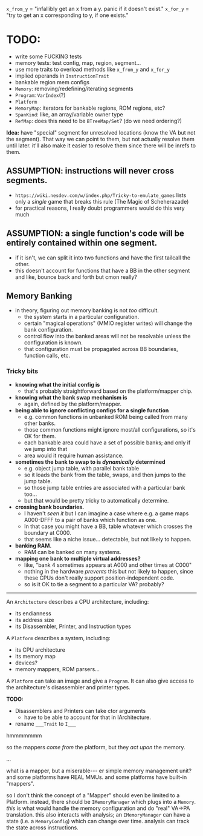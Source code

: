 
`x_from_y` = "infallibly get an x from a y. panic if it doesn't exist."
`x_for_y`  = "try to get an x corresponding to y, if one exists."

# TODO:

- write some FUCKING tests
- memory tests: test config, map, region, segment...
- use more traits to overload methods like `x_from_y` and `x_for_y`
- implied operands in `InstructionTrait`
- bankable region mem configs
- `Memory`: removing/redefining/iterating segments
- `Program`: `VarIndex`(?)
- `Platform`
- `MemoryMap`: iterators for bankable regions, ROM regions, etc?
- `SpanKind`: like, an array/variable owner type
- `RefMap`: does this need to be `BTreeMap/Set`? (do we need ordering?)

**Idea:** have "special" segment for unresolved locations (know the VA but not the segment). That way we can point to them, but not actually resolve them until later. it'll also make it easier to resolve them since there will be inrefs to them.

## **ASSUMPTION:** instructions will never cross segments.

- `https://wiki.nesdev.com/w/index.php/Tricky-to-emulate_games` lists only a *single* game that breaks this rule (The Magic of Scheherazade)
- for practical reasons, I really doubt programmers would do this very much

## **ASSUMPTION:** a single function's code will be entirely contained within one segment.

- if it isn't, we can split it into two functions and have the first tailcall the other.
- this doesn't account for functions that have a BB in the other segment and like, bounce back and forth but cmon really?

## Memory Banking

- in theory, figuring out memory banking is not *too* difficult.
	- the system starts in a particular configuration.
	- certain "magical operations" (MMIO register writes) will change the bank configuration.
	- control flow into the banked areas will not be resolvable unless the configuration is known.
	- that configuration must be propagated across BB boundaries, function calls, etc.

### Tricky bits

- **knowing what the initial config is**
	- that's probably straightforward based on the platform/mapper chip.
- **knowing what the bank swap mechanism is**
	- again, defined by the platform/mapper.
- **being able to ignore conflicting configs for a single function**
	- e.g. common functions in unbanked ROM being called from many other banks.
	- those common functions might ignore most/all configurations, so it's OK for them.
	- each bankable area could have a set of possible banks; and only if we jump into that
	- area would it require human assistance.
- **sometimes the bank to swap to is *dynamically* determined**
	- e.g. object jump table, with parallel bank table
	- so it loads the bank from the table, swaps, and then jumps to the jump table.
	- so those jump table entries are associated with a particular bank too...
	- but that would be pretty tricky to automatically determine.
- **crossing bank boundaries.**
	- I haven't *seen it* but I can imagine a case where e.g. a game maps A000-DFFF to a pair of banks which function as one.
	- In that case you might have a BB, table whatever which crosses the boundary at C000.
	- that seems like a niche issue... detectable, but not likely to happen.
- **banking RAM.**
	- RAM can be banked on many systems.
- **mapping one bank to multiple virtual addresses?**
	- like, "bank 4 sometimes appears at A000 and other times at C000"
	- nothing in the hardware *prevents* this but not likely to happen, since these CPUs don't really support position-independent code.
	- so is it OK to tie a segment to a particular VA? probably?

---

An `Architecture` describes a CPU architecture, including:

- its endianness
- its address size
- its Disassembler, Printer, and Instruction types

A `Platform` describes a system, including:

- its CPU architecture
- its memory map
- devices?
- memory mappers, ROM parsers...

A `Platform` can take an image and give a `Program`. It can also give access to the architecture's disassembler and printer types.

**TODO:**

- Disassemblers and Printers can take ctor arguments
	- have to be able to account for that in IArchitecture.
- rename `___Trait` to `I___`

hmmmmmmm

so the mappers *come from* the platform, but they *act upon* the memory.

...

what is a mapper, but a miserable--- er simple memory management unit?
and some platforms have REAL MMUs.
and some platforms have built-in "mappers".

so I don't think the concept of a "Mapper" should even be limited to a Platform.
instead, there should be `IMemoryManager` which plugs into a `Memory`.
*this* is what would handle the memory configuration and do "real" VA->PA translation.
this also interacts with analysis; an `IMemoryManager` can have a state (i.e. a `MemoryConfig`) which can change over time. analysis can track the state across instructions.

